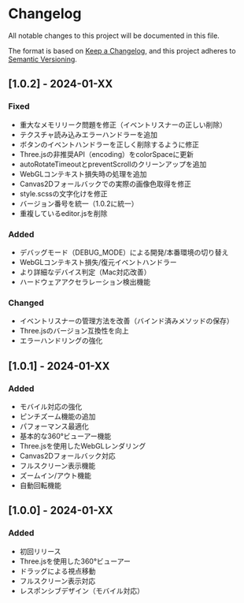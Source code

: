 # Changelog

All notable changes to this project will be documented in this file.

The format is based on [Keep a Changelog](https://keepachangelog.com/en/1.0.0/),
and this project adheres to [Semantic Versioning](https://semver.org/spec/v2.0.0.html).

## [1.0.2] - 2024-01-XX

### Fixed
- 重大なメモリリーク問題を修正（イベントリスナーの正しい削除）
- テクスチャ読み込みエラーハンドラーを追加
- ボタンのイベントハンドラーを正しく削除するように修正
- Three.jsの非推奨API（encoding）をcolorSpaceに更新
- autoRotateTimeoutとpreventScrollのクリーンアップを追加
- WebGLコンテキスト損失時の処理を追加
- Canvas2Dフォールバックでの実際の画像色取得を修正
- style.scssの文字化けを修正
- バージョン番号を統一（1.0.2に統一）
- 重複しているeditor.jsを削除

### Added
- デバッグモード（DEBUG_MODE）による開発/本番環境の切り替え
- WebGLコンテキスト損失/復元イベントハンドラー
- より詳細なデバイス判定（Mac対応改善）
- ハードウェアアクセラレーション検出機能

### Changed
- イベントリスナーの管理方法を改善（バインド済みメソッドの保存）
- Three.jsのバージョン互換性を向上
- エラーハンドリングの強化

## [1.0.1] - 2024-01-XX

### Added
- モバイル対応の強化
- ピンチズーム機能の追加
- パフォーマンス最適化
- 基本的な360°ビューアー機能
- Three.jsを使用したWebGLレンダリング
- Canvas2Dフォールバック対応
- フルスクリーン表示機能
- ズームイン/アウト機能
- 自動回転機能

## [1.0.0] - 2024-01-XX

### Added
- 初回リリース
- Three.jsを使用した360°ビューアー
- ドラッグによる視点移動
- フルスクリーン表示対応
- レスポンシブデザイン（モバイル対応）
